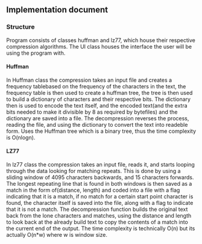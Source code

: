 ## Implementation document

### Structure
Program consists of classes huffman and lz77, which house their respective compression algorithms. The UI class houses the interface the user will be using the program with.

#### Huffman
In Huffman class the compression takes an input file and creates a frequency tablebased on the frequency of the characters in the text, the frequency table is then used to create a huffman tree, the tree is then used to build a dictionary of characters and their respective bits. The dictionary then is used to encode the text itself, and the encoded text(and the extra bits needed to make it divisible by 8 as required by bytefiles) and the dictionary are saved into a file.
The decompression reverses the process, reading the file, and using the dictionary to convert the text into readeble form. Uses the Huffman tree which is a binary tree, thus the time complexity is O(nlogn).

#### LZ77
In lz77 class the compression takes an input file, reads it, and starts looping through the data looking for matching repeats. This is done by using a sliding window of 4095 characters backwards, and 15 characters forwards. The longest repeating line that is found in both windows is then saved as a match in the form of(distance, length) and coded into a file with a flag indicating that it is a match, if no match for a certain start point character is found, the character itself is saved into the file, along with a flag to indicate that it is not a match. The decompression function builds the original text back from the lone characters and matches, using the distance and length to look back at the already build text to copy the contents of a match into the current end of the output. The time complexity is technically O(n) but its actually O(n*w) where w is window size.